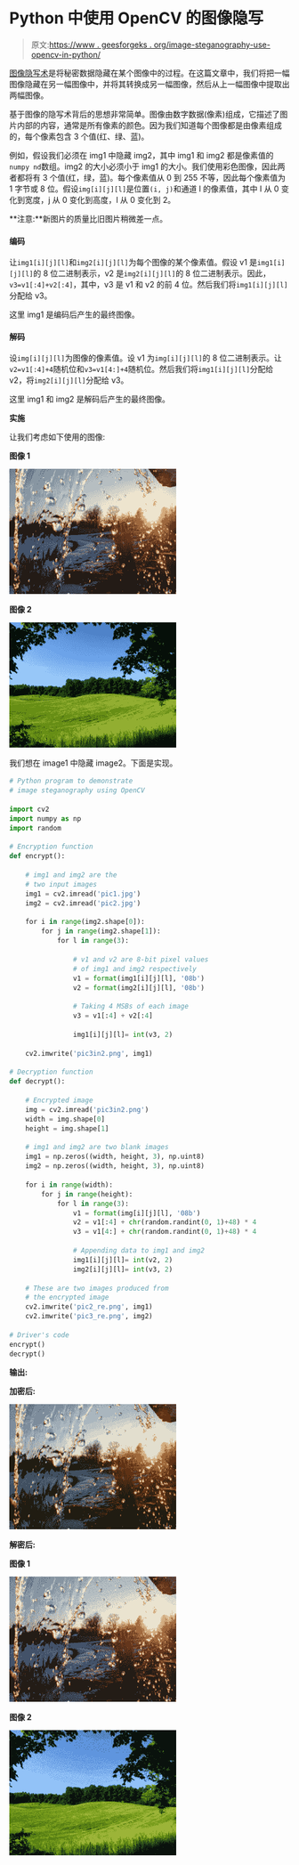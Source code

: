 # Python 中使用 OpenCV 的图像隐写

> 原文:[https://www . geesforgeks . org/image-steganography-use-opencv-in-python/](https://www.geeksforgeeks.org/image-steganography-using-opencv-in-python/)

[图像隐写术](https://www.geeksforgeeks.org/image-steganography-in-cryptography/)是将秘密数据隐藏在某个图像中的过程。在这篇文章中，我们将把一幅图像隐藏在另一幅图像中，并将其转换成另一幅图像，然后从上一幅图像中提取出两幅图像。

基于图像的隐写术背后的思想非常简单。图像由数字数据(像素)组成，它描述了图片内部的内容，通常是所有像素的颜色。因为我们知道每个图像都是由像素组成的，每个像素包含 3 个值(红、绿、蓝)。

例如，假设我们必须在 img1 中隐藏 img2，其中 img1 和 img2 都是像素值的`numpy nd`数组。img2 的大小必须小于 img1 的大小。我们使用彩色图像，因此两者都将有 3 个值(红，绿，蓝)。每个像素值从 0 到 255 不等，因此每个像素值为 1 字节或 8 位。假设`img[i][j][l]`是位置`(i, j)`和通道 l 的像素值，其中 I 从 0 变化到宽度，j 从 0 变化到高度，l 从 0 变化到 2。

**注意:**新图片的质量比旧图片稍微差一点。

#### 编码

让`img1[i][j][l]`和`img2[i][j][l]`为每个图像的某个像素值。假设 v1 是`img1[i][j][l]`的 8 位二进制表示，v2 是`img2[i][j][l]`的 8 位二进制表示。因此，`v3=v1[:4]+v2[:4]`，其中，v3 是 v1 和 v2 的前 4 位。然后我们将`img1[i][j][l]`分配给 v3。

这里 img1 是编码后产生的最终图像。

#### 解码

设`img[i][j][l]`为图像的像素值。设 v1 为`img[i][j][l]`的 8 位二进制表示。让`v2=v1[:4]+4`随机位和`v3=v1[4:]+4`随机位。然后我们将`img1[i][j][l]`分配给 v2，将`img2[i][j][l]`分配给 v3。

这里 img1 和 img2 是解码后产生的最终图像。

**实施**

让我们考虑如下使用的图像:

**图像 1**

![image-stegnography-python](img/04cf94c0011b54b7279613020b7fe709.png)

**图像 2**

![image-stegnography-python](img/ac32740285b6bc1a380a4bec5ec244fa.png)

我们想在 image1 中隐藏 image2。下面是实现。

```py
# Python program to demonstrate
# image steganography using OpenCV

import cv2
import numpy as np
import random

# Encryption function
def encrypt():

    # img1 and img2 are the
    # two input images
    img1 = cv2.imread('pic1.jpg')
    img2 = cv2.imread('pic2.jpg')

    for i in range(img2.shape[0]):
        for j in range(img2.shape[1]):
            for l in range(3):

                # v1 and v2 are 8-bit pixel values
                # of img1 and img2 respectively
                v1 = format(img1[i][j][l], '08b')
                v2 = format(img2[i][j][l], '08b')

                # Taking 4 MSBs of each image
                v3 = v1[:4] + v2[:4] 

                img1[i][j][l]= int(v3, 2)

    cv2.imwrite('pic3in2.png', img1)

# Decryption function
def decrypt():

    # Encrypted image
    img = cv2.imread('pic3in2.png') 
    width = img.shape[0]
    height = img.shape[1]

    # img1 and img2 are two blank images
    img1 = np.zeros((width, height, 3), np.uint8)
    img2 = np.zeros((width, height, 3), np.uint8)

    for i in range(width):
        for j in range(height):
            for l in range(3):
                v1 = format(img[i][j][l], '08b')
                v2 = v1[:4] + chr(random.randint(0, 1)+48) * 4
                v3 = v1[4:] + chr(random.randint(0, 1)+48) * 4

                # Appending data to img1 and img2
                img1[i][j][l]= int(v2, 2)
                img2[i][j][l]= int(v3, 2)

    # These are two images produced from
    # the encrypted image
    cv2.imwrite('pic2_re.png', img1)
    cv2.imwrite('pic3_re.png', img2)

# Driver's code
encrypt()
decrypt()
```

**输出:**

**加密后:**

![image-stegnography-python](img/40b4baf32d9f7f72b0d08fb9d09dcb80.png)

**解密后:**

**图像 1**

![image-stegnography-python](img/cb75e0f261a06823858b90036ece8530.png)

**图像 2**

![image-stegnography-python](img/bcf1f4864ccbca77e8991bbd76ec36ac.png)